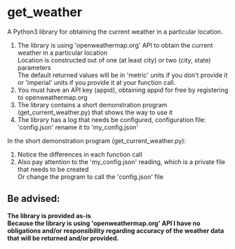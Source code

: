 # get_weather

A Python3 library for obtaining the current weather in a particular location.
1.  The library is using 'openweathermap.org' API to obtain the current weather in a particular location  
Location is constructed out of one (at least city) or two (city, state) parameters  
The default returned values will be in 'metric' units if you don't provide it  
or 'imperial' units if you provide it at your function call.  
2.  You must have an API key (appid), obtaining appid for free by registering to openweathermap.org  
3.  The library contains a short demonstration program (get_current_weather.py) that shows the way to use it  
4.  The library has a log that needs be configured, configuration file: 'config.json' rename it to 'my_config.json'  
  
In the short demonstration program (get_current_weather.py):  
1.  Notice the differences in each function call  
2.  Also pay attention to the 'my_config.json' reading, which is a private file that needs to be created  
Or change the program to call the 'config.json' file  

## Be advised:  
**The library is provided as-is**  
**Because the library is using 'openweathermap.org' API I have no obligations and/or responsibility regarding accuracy of the weather data that will be returned and/or provided.**  
